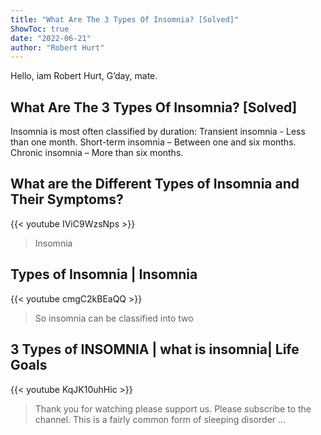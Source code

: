 ```yaml
---
title: "What Are The 3 Types Of Insomnia? [Solved]"
ShowToc: true 
date: "2022-06-21"
author: "Robert Hurt" 
---
```


Hello, iam Robert Hurt, G’day, mate.
## What Are The 3 Types Of Insomnia? [Solved]
Insomnia is most often classified by duration: Transient insomnia - Less than one month. Short-term insomnia – Between one and six months. Chronic insomnia – More than six months.

## What are the Different Types of Insomnia and Their Symptoms?
{{< youtube IViC9WzsNps >}}
>Insomnia

## Types of Insomnia | Insomnia
{{< youtube cmgC2kBEaQQ >}}
>So insomnia can be classified into two 

## 3 Types of INSOMNIA | what is insomnia| Life Goals
{{< youtube KqJK10uhHic >}}
>Thank you for watching please support us. Please subscribe to the channel. This is a fairly common form of sleeping disorder ...


